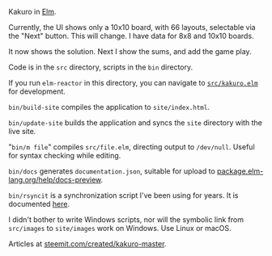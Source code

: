 Kakuro in [Elm](http://elm-lang.org/).

Currently, the UI shows only a 10x10 board, with 66 layouts, selectable via the "Next" button. This will change. I have data for 8x8 and 10x10 boards.

It now shows the solution. Next I show the sums, and add the game play.

Code is in the ```src``` directory, scripts in the ```bin``` directory.

If you run ```elm-reactor``` in this directory, you can navigate to [```src/kakuro.elm```](src/kakuro.elm) for development.

```bin/build-site``` compiles the application to ```site/index.html```.

```bin/update-site``` builds the application and syncs the ```site``` directory with the live site.

"```bin/m file```" compiles ```src/file.elm```, directing output to ```/dev/null```. Useful for syntax checking while editing.

```bin/docs``` generates ```documentation.json```, suitable for upload to [package.elm-lang.org/help/docs-preview](http://package.elm-lang.org/help/docs-preview).

```bin/rsyncit``` is a synchronization script I've been using for years. It is documented [here](https://steemit.com/hacking/@billstclair/rsyncit).

I didn't bother to write Windows scripts, nor will the symbolic link from ```src/images``` to ```site/images``` work on Windows. Use Linux or macOS.

Articles at <a href='https://steemit.com/created/kakuro-master'>steemit.com/created/kakuro-master</a>.
